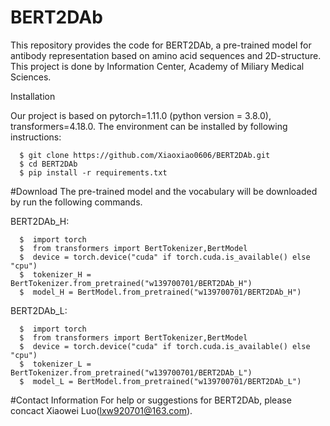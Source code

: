 # BERT2DAb
This repository provides the code for BERT2DAb, a pre-trained model for antibody representation based on amino acid sequences and 2D-structure. This project is done by Information Center, Academy of Miliary Medical Sciences.

Installation

Our project is based on pytorch=1.11.0 (python version = 3.8.0), transformers=4.18.0. The environment can be installed by following instructions:
```
  $ git clone https://github.com/Xiaoxiao0606/BERT2DAb.git
  $ cd BERT2DAb
  $ pip install -r requirements.txt
```


#Download
The pre-trained model and the vocabulary will be downloaded by run the following commands.

BERT2DAb_H:
```
  $  import torch
  $  from transformers import BertTokenizer,BertModel
  $  device = torch.device("cuda" if torch.cuda.is_available() else "cpu")
  $  tokenizer_H = BertTokenizer.from_pretrained("w139700701/BERT2DAb_H")
  $  model_H = BertModel.from_pretrained("w139700701/BERT2DAb_H")
```

BERT2DAb_L:
```
  $  import torch
  $  from transformers import BertTokenizer,BertModel
  $  device = torch.device("cuda" if torch.cuda.is_available() else "cpu")
  $  tokenizer_L = BertTokenizer.from_pretrained("w139700701/BERT2DAb_L")
  $  model_L = BertModel.from_pretrained("w139700701/BERT2DAb_L")
```


#Contact Information
For help or suggestions for BERT2DAb, please concact Xiaowei Luo(lxw920701@163.com).




